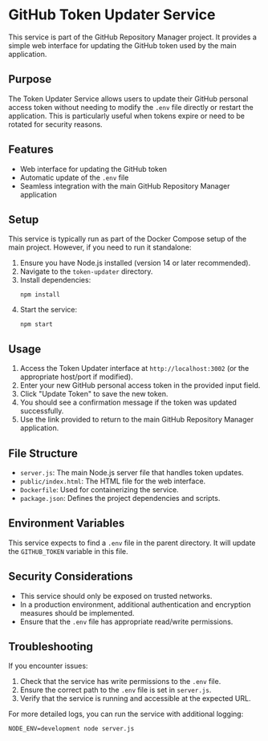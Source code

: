 # GitHub Token Updater Service

This service is part of the GitHub Repository Manager project. It provides a simple web interface for updating the GitHub token used by the main application.

## Purpose

The Token Updater Service allows users to update their GitHub personal access token without needing to modify the `.env` file directly or restart the application. This is particularly useful when tokens expire or need to be rotated for security reasons.

## Features

- Web interface for updating the GitHub token
- Automatic update of the `.env` file
- Seamless integration with the main GitHub Repository Manager application

## Setup

This service is typically run as part of the Docker Compose setup of the main project. However, if you need to run it standalone:

1. Ensure you have Node.js installed (version 14 or later recommended).
2. Navigate to the `token-updater` directory.
3. Install dependencies:
   ```
   npm install
   ```
4. Start the service:
   ```
   npm start
   ```

## Usage

1. Access the Token Updater interface at `http://localhost:3002` (or the appropriate host/port if modified).
2. Enter your new GitHub personal access token in the provided input field.
3. Click "Update Token" to save the new token.
4. You should see a confirmation message if the token was updated successfully.
5. Use the link provided to return to the main GitHub Repository Manager application.

## File Structure

- `server.js`: The main Node.js server file that handles token updates.
- `public/index.html`: The HTML file for the web interface.
- `Dockerfile`: Used for containerizing the service.
- `package.json`: Defines the project dependencies and scripts.

## Environment Variables

This service expects to find a `.env` file in the parent directory. It will update the `GITHUB_TOKEN` variable in this file.

## Security Considerations

- This service should only be exposed on trusted networks.
- In a production environment, additional authentication and encryption measures should be implemented.
- Ensure that the `.env` file has appropriate read/write permissions.

## Troubleshooting

If you encounter issues:

1. Check that the service has write permissions to the `.env` file.
2. Ensure the correct path to the `.env` file is set in `server.js`.
3. Verify that the service is running and accessible at the expected URL.

For more detailed logs, you can run the service with additional logging:

```
NODE_ENV=development node server.js
```
